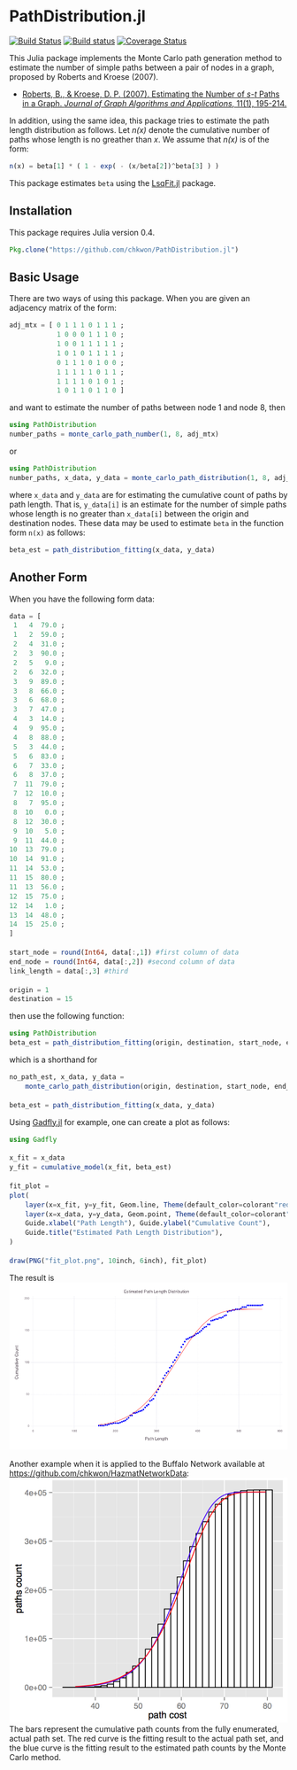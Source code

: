 # PathDistribution.jl

<!--
[![RobustShortestPath](http://pkg.julialang.org/badges/RobustShortestPath_0.3.svg)](http://pkg.julialang.org/?pkg=RobustShortestPath&ver=0.3)
[![RobustShortestPath](http://pkg.julialang.org/badges/RobustShortestPath_0.4.svg)](http://pkg.julialang.org/?pkg=RobustShortestPath&ver=0.4)
-->

[![Build Status](https://travis-ci.org/chkwon/PathDistribution.jl.svg?branch=master)](https://travis-ci.org/chkwon/PathDistribution.jl)
[![Build status](https://ci.appveyor.com/api/projects/status/ft7mcyofj0g9mxr5?svg=true)](https://ci.appveyor.com/project/chkwon/pathdistribution-jl)
[![Coverage Status](https://coveralls.io/repos/chkwon/PathDistribution.jl/badge.svg?branch=master&service=github)](https://coveralls.io/github/chkwon/PathDistribution.jl?branch=master)


This Julia package implements the Monte Carlo path generation method to estimate the number of simple paths between a pair of nodes in a graph, proposed by Roberts and Kroese (2007).

* [Roberts, B., & Kroese, D. P. (2007). Estimating the Number of *s*-*t* Paths in a Graph. *Journal of Graph Algorithms and Applications*, 11(1), 195-214.](http://dx.doi.org/10.7155/jgaa.00142)

In addition, using the same idea, this package tries to estimate the path length distribution as follows. Let *n(x)* denote the cumulative number of paths whose length is no greather than *x*. We assume that *n(x)* is of the form:

```julia
n(x) = beta[1] * ( 1 - exp( - (x/beta[2])^beta[3] ) )
```

This package estimates ```beta``` using the [LsqFit.jl](https://github.com/JuliaOpt/LsqFit.jl) package.

## Installation

This package requires Julia version 0.4.

```julia
Pkg.clone("https://github.com/chkwon/PathDistribution.jl")
```

## Basic Usage
There are two ways of using this package. When you are given an adjacency matrix of the form:

```julia
adj_mtx = [ 0 1 1 1 0 1 1 1 ;
            1 0 0 0 1 1 1 0 ;
            1 0 0 1 1 1 1 1 ;
            1 0 1 0 1 1 1 1 ;
            0 1 1 1 0 1 0 0 ;
            1 1 1 1 1 0 1 1 ;
            1 1 1 1 0 1 0 1 ;
            1 0 1 1 0 1 1 0 ]
```

and want to estimate the number of paths between node 1 and node 8, then

```julia
using PathDistribution
number_paths = monte_carlo_path_number(1, 8, adj_mtx)
```

or

```julia
using PathDistribution
number_paths, x_data, y_data = monte_carlo_path_distribution(1, 8, adj_mtx)
```
where `x_data` and `y_data` are for estimating the cumulative count of paths by path length. That is,
`y_data[i]` is an estimate for the number of simple paths whose length is no greater than `x_data[i]` between the origin and destination nodes. These data may be used to estimate `beta` in the function form `n(x)` as follows:

```julia
beta_est = path_distribution_fitting(x_data, y_data)
```


## Another Form

When you have the following form data:
```julia
data = [
 1   4  79.0 ;
 1   2  59.0 ;
 2   4  31.0 ;
 2   3  90.0 ;
 2   5   9.0 ;
 2   6  32.0 ;
 3   9  89.0 ;
 3   8  66.0 ;
 3   6  68.0 ;
 3   7  47.0 ;
 4   3  14.0 ;
 4   9  95.0 ;
 4   8  88.0 ;
 5   3  44.0 ;
 5   6  83.0 ;
 6   7  33.0 ;
 6   8  37.0 ;
 7  11  79.0 ;
 7  12  10.0 ;
 8   7  95.0 ;
 8  10   0.0 ;
 8  12  30.0 ;
 9  10   5.0 ;
 9  11  44.0 ;
10  13  79.0 ;
10  14  91.0 ;
11  14  53.0 ;
11  15  80.0 ;
11  13  56.0 ;
12  15  75.0 ;
12  14   1.0 ;
13  14  48.0 ;
14  15  25.0 ;
]

start_node = round(Int64, data[:,1]) #first column of data
end_node = round(Int64, data[:,2]) #second column of data
link_length = data[:,3] #third

origin = 1
destination = 15
```

then use the following function:
```julia
using PathDistribution
beta_est = path_distribution_fitting(origin, destination, start_node, end_node, link_length)
```
which is a shorthand for
```julia
no_path_est, x_data, y_data =
    monte_carlo_path_distribution(origin, destination, start_node, end_node, link_length)

beta_est = path_distribution_fitting(x_data, y_data)
```

Using [Gadfly.jl](http://gadflyjl.org) for example, one can create a plot as follows:
```julia
using Gadfly

x_fit = x_data
y_fit = cumulative_model(x_fit, beta_est)

fit_plot =
plot(
    layer(x=x_fit, y=y_fit, Geom.line, Theme(default_color=colorant"red") ) ,
    layer(x=x_data, y=y_data, Geom.point, Theme(default_color=colorant"blue") ) ,
    Guide.xlabel("Path Length"), Guide.ylabel("Cumulative Count"),
    Guide.title("Estimated Path Length Distribution"),
)

draw(PNG("fit_plot.png", 10inch, 6inch), fit_plot)
```
The result is
![Example plot of fit_plot.png](fit_plot.png)

Another example when it is applied to the Buffalo Network available at https://github.com/chkwon/HazmatNetworkData:
![Example plot of buffalo.png](plot.png)
The bars represent the cumulative path counts from the fully enumerated, actual path set. The red curve is the fitting result to the actual path set, and the blue curve is the fitting result to the estimated path counts by the Monte Carlo method.
